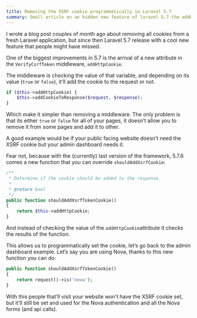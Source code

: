 ```yaml
---
title: Removing the XSRF cookie programmatically in Laravel 5.7
summary: Small article on an hidden new feature of laravel 5.7 the addHttpCookie attribute that allow add or removing the cookie automatically.
---
```


I wrote a blog post couples of month ago about removing all cookies from a fresh Laravel application, but since then Laravel 5.7 release with a cool new feature that people might have missed.

One of the biggest improvements in 5.7 is the arrival of a new attribute in the `VerifyCsrfToken` middleware, `addHttpCookie`.

The middleware is checking the value of that variable, and depending on its value (`true` or `false`), it’ll add the cookie to the request or not.

```php
if ($this->addHttpCookie) {
    $this->addCookieToResponse($request, $response);
}
```

Which make it simpler than removing a middleware. The only problem is that its either `true` or `false` for all of your pages, it doesn’t allow you to remove it from some pages and add it to other.

A good example would be if your public facing website doesn’t need the XSRF cookie but your admin dashboard needs it.

Fear not, because with the (currently) last version of the framework, 5.7.6 comes a new function that you can override `shouldAddXsrfCookie`:

```php
/**
 * Determine if the cookie should be added to the response.
 *
 * @return bool
 */
public function shouldAddXsrfTokenCookie()
{
    return $this->addHttpCookie;
}
```
And instead of checking the value of the `addHttpCookie`attribute it checks the results of the function.

This allows us to programmatically set the cookie, let’s go back to the admin dashboard example. Let’s say you are using Nova, thanks to this new function you can do:

```php
public function shouldAddXsrfTokenCookie()
{
    return request()->is('nova');
}
```

With this people that’ll visit your website won’t have the XSRF cookie set, but it’ll still be set and used for the Nova authentication and all the Nova forms (and api calls).
